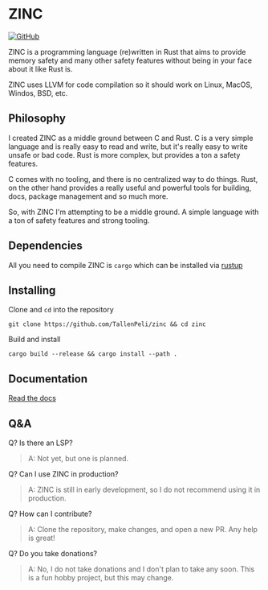 # ZINC

[![GitHub](https://img.shields.io/github/license/Ananto30/cap-em)](/LICENSE)

ZINC is a programming language (re)written in Rust that aims to provide memory safety and many other safety features without being in your face about it like Rust is.

ZINC uses LLVM for code compilation so it should work on Linux, MacOS, Windos, BSD, etc.


## Philosophy

I created ZINC as a middle ground between C and Rust. C is a very simple language and is really easy to read and write, but it's really easy to write unsafe or bad code. Rust is more complex, but provides a ton a safety features.

C comes with no tooling, and there is no centralized way to do things. Rust, on the other hand provides a really useful and powerful tools for building, docs, package management and so much more.

So, with ZINC I'm attempting to be a middle ground. A simple language with a ton of safety features and strong tooling.

## Dependencies

All you need to compile ZINC is `cargo` which can be installed via [rustup](https://rustup.rs/)

## Installing

Clone and `cd` into the repository
```
git clone https://github.com/TallenPeli/zinc && cd zinc
```

Build and install
```
cargo build --release && cargo install --path .
```

## Documentation
[Read the docs](/docs/index.md)

## Q&A

Q? Is there an LSP?

> A: Not yet, but one is planned.

Q? Can I use ZINC in production?

> A: ZINC is still in early development, so I do not recommend using it in production.

Q? How can I contribute?

> A: Clone the repository, make changes, and open a new PR. Any help is great!

Q? Do you take donations?

> A: No, I do not take donations and I don't plan to take any soon. This is a fun hobby project, but this may change.


